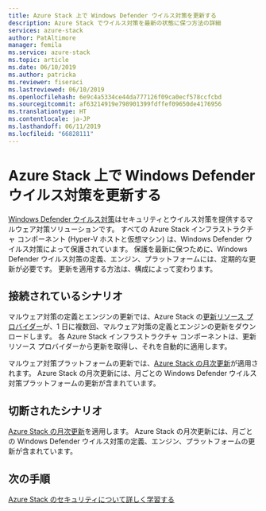 ```yaml
---
title: Azure Stack 上で Windows Defender ウイルス対策を更新する
description: Azure Stack でウイルス対策を最新の状態に保つ方法の詳細
services: azure-stack
author: PatAltimore
manager: femila
ms.service: azure-stack
ms.topic: article
ms.date: 06/10/2019
ms.author: patricka
ms.reviewer: fiseraci
ms.lastreviewed: 06/10/2019
ms.openlocfilehash: 6e9c4a5334ce44da777126f09ca0ecf578ccfcbd
ms.sourcegitcommit: af63214919e798901399fdffef09650de4176956
ms.translationtype: HT
ms.contentlocale: ja-JP
ms.lasthandoff: 06/11/2019
ms.locfileid: "66828111"
---
```

# <a name="update-windows-defender-antivirus-on-azure-stack"></a>Azure Stack 上で Windows Defender ウイルス対策を更新する

[Windows Defender ウイルス対策](https://docs.microsoft.com/windows/security/threat-protection/windows-defender-antivirus/windows-defender-antivirus-in-windows-10)はセキュリティとウイルス対策を提供するマルウェア対策ソリューションです。 すべての Azure Stack インフラストラクチャ コンポーネント (Hyper-V ホストと仮想マシン) は、Windows Defender ウイルス対策によって保護されています。 保護を最新に保つために、Windows Defender ウイルス対策の定義、エンジン、プラットフォームには、定期的な更新が必要です。 更新を適用する方法は、構成によって変わります。

## <a name="connected-scenario"></a>接続されているシナリオ

マルウェア対策の定義とエンジンの更新では、Azure Stack の[更新リソース プロバイダー](azure-stack-updates.md#the-update-resource-provider)が、1 日に複数回、マルウェア対策の定義とエンジンの更新をダウンロードします。 各 Azure Stack インフラストラクチャ コンポーネントは、更新リソース プロバイダーから更新を取得し、それを自動的に適用します。

マルウェア対策プラットフォームの更新では、[Azure Stack の月次更新](azure-stack-apply-updates.md)が適用されます。 Azure Stack の月次更新には、月ごとの Windows Defender ウイルス対策プラットフォームの更新が含まれています。

## <a name="disconnected-scenario"></a>切断されたシナリオ

 [Azure Stack の月次更新](azure-stack-apply-updates.md)を適用します。 Azure Stack の月次更新には、月ごとの Windows Defender ウイルス対策の定義、エンジン、プラットフォームの更新が含まれています。

## <a name="next-steps"></a>次の手順

[Azure Stack のセキュリティについて詳しく学習する](azure-stack-security-foundations.md)
